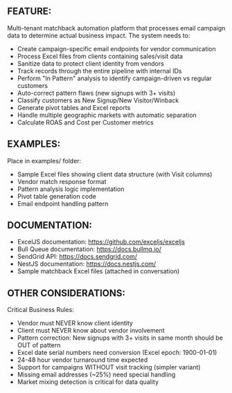 ## FEATURE:

Multi-tenant matchback automation platform that processes email campaign data to determine actual business impact. The system needs to:
- Create campaign-specific email endpoints for vendor communication
- Process Excel files from clients containing sales/visit data
- Sanitize data to protect client identity from vendors
- Track records through the entire pipeline with internal IDs
- Perform "In Pattern" analysis to identify campaign-driven vs regular customers
- Auto-correct pattern flaws (new signups with 3+ visits)
- Classify customers as New Signup/New Visitor/Winback
- Generate pivot tables and Excel reports
- Handle multiple geographic markets with automatic separation
- Calculate ROAS and Cost per Customer metrics

## EXAMPLES:

Place in examples/ folder:
- Sample Excel files showing client data structure (with Visit columns)
- Vendor match response format
- Pattern analysis logic implementation
- Pivot table generation code
- Email endpoint handling pattern

## DOCUMENTATION:

- ExcelJS documentation: https://github.com/exceljs/exceljs
- Bull Queue documentation: https://docs.bullmq.io/
- SendGrid API: https://docs.sendgrid.com/
- NestJS documentation: https://docs.nestjs.com/
- Sample matchback Excel files (attached in conversation)

## OTHER CONSIDERATIONS:

Critical Business Rules:
- Vendor must NEVER know client identity
- Client must NEVER know about vendor involvement
- Pattern correction: New signups with 3+ visits in same month should be OUT of pattern
- Excel date serial numbers need conversion (Excel epoch: 1900-01-01)
- 24-48 hour vendor turnaround time expected
- Support for campaigns WITHOUT visit tracking (simpler variant)
- Missing email addresses (~25%) need special handling
- Market mixing detection is critical for data quality